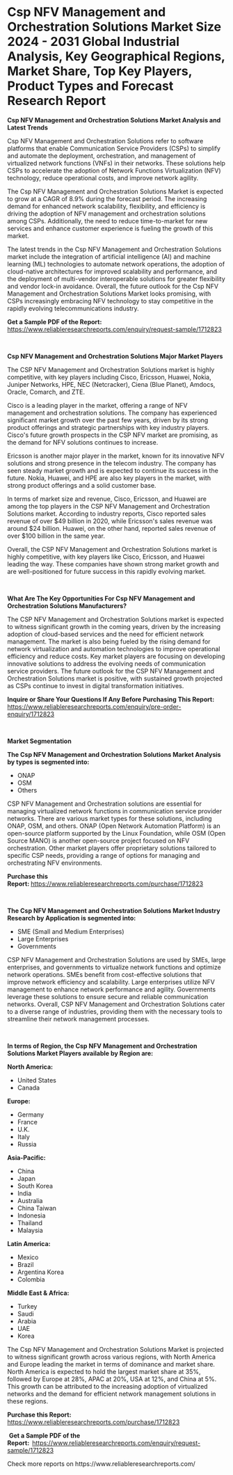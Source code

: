 <p><h1>Csp NFV Management and Orchestration Solutions Market Size 2024 - 2031 Global Industrial Analysis, Key Geographical Regions, Market Share, Top Key Players, Product Types and Forecast Research Report</h1></p><p><strong>Csp NFV Management and Orchestration Solutions Market Analysis and Latest Trends</strong></p>
<p><p>Csp NFV Management and Orchestration Solutions refer to software platforms that enable Communication Service Providers (CSPs) to simplify and automate the deployment, orchestration, and management of virtualized network functions (VNFs) in their networks. These solutions help CSPs to accelerate the adoption of Network Functions Virtualization (NFV) technology, reduce operational costs, and improve network agility.</p><p>The Csp NFV Management and Orchestration Solutions Market is expected to grow at a CAGR of 8.9% during the forecast period. The increasing demand for enhanced network scalability, flexibility, and efficiency is driving the adoption of NFV management and orchestration solutions among CSPs. Additionally, the need to reduce time-to-market for new services and enhance customer experience is fueling the growth of this market.</p><p>The latest trends in the Csp NFV Management and Orchestration Solutions market include the integration of artificial intelligence (AI) and machine learning (ML) technologies to automate network operations, the adoption of cloud-native architectures for improved scalability and performance, and the deployment of multi-vendor interoperable solutions for greater flexibility and vendor lock-in avoidance. Overall, the future outlook for the Csp NFV Management and Orchestration Solutions Market looks promising, with CSPs increasingly embracing NFV technology to stay competitive in the rapidly evolving telecommunications industry.</p></p>
<p><strong>Get a Sample PDF of the Report:&nbsp;</strong> <a href="https://www.reliableresearchreports.com/enquiry/request-sample/1712823">https://www.reliableresearchreports.com/enquiry/request-sample/1712823</a></p>
<p>&nbsp;</p>
<p><strong>Csp NFV Management and Orchestration Solutions Major Market Players</strong></p>
<p><p>The CSP NFV Management and Orchestration Solutions market is highly competitive, with key players including Cisco, Ericsson, Huawei, Nokia, Juniper Networks, HPE, NEC (Netcracker), Ciena (Blue Planet), Amdocs, Oracle, Comarch, and ZTE. </p><p>Cisco is a leading player in the market, offering a range of NFV management and orchestration solutions. The company has experienced significant market growth over the past few years, driven by its strong product offerings and strategic partnerships with key industry players. Cisco's future growth prospects in the CSP NFV market are promising, as the demand for NFV solutions continues to increase.</p><p>Ericsson is another major player in the market, known for its innovative NFV solutions and strong presence in the telecom industry. The company has seen steady market growth and is expected to continue its success in the future. Nokia, Huawei, and HPE are also key players in the market, with strong product offerings and a solid customer base.</p><p>In terms of market size and revenue, Cisco, Ericsson, and Huawei are among the top players in the CSP NFV Management and Orchestration Solutions market. According to industry reports, Cisco reported sales revenue of over $49 billion in 2020, while Ericsson's sales revenue was around $24 billion. Huawei, on the other hand, reported sales revenue of over $100 billion in the same year.</p><p>Overall, the CSP NFV Management and Orchestration Solutions market is highly competitive, with key players like Cisco, Ericsson, and Huawei leading the way. These companies have shown strong market growth and are well-positioned for future success in this rapidly evolving market.</p></p>
<p>&nbsp;</p>
<p><strong>What Are The Key Opportunities For Csp NFV Management and Orchestration Solutions Manufacturers?</strong></p>
<p><p>The CSP NFV Management and Orchestration Solutions market is expected to witness significant growth in the coming years, driven by the increasing adoption of cloud-based services and the need for efficient network management. The market is also being fueled by the rising demand for network virtualization and automation technologies to improve operational efficiency and reduce costs. Key market players are focusing on developing innovative solutions to address the evolving needs of communication service providers. The future outlook for the CSP NFV Management and Orchestration Solutions market is positive, with sustained growth projected as CSPs continue to invest in digital transformation initiatives.</p></p>
<p><strong>Inquire or Share Your Questions If Any Before Purchasing This Report:</strong> <a href="https://www.reliableresearchreports.com/enquiry/pre-order-enquiry/1712823">https://www.reliableresearchreports.com/enquiry/pre-order-enquiry/1712823</a></p>
<p>&nbsp;</p>
<p><strong>Market Segmentation</strong></p>
<p><strong>The Csp NFV Management and Orchestration Solutions Market Analysis by types is segmented into:</strong></p>
<p><ul><li>ONAP</li><li>OSM</li><li>Others</li></ul></p>
<p><p>CSP NFV Management and Orchestration solutions are essential for managing virtualized network functions in communication service provider networks. There are various market types for these solutions, including ONAP, OSM, and others. ONAP (Open Network Automation Platform) is an open-source platform supported by the Linux Foundation, while OSM (Open Source MANO) is another open-source project focused on NFV orchestration. Other market players offer proprietary solutions tailored to specific CSP needs, providing a range of options for managing and orchestrating NFV environments.</p></p>
<p><strong>Purchase this Report:&nbsp;</strong><a href="https://www.reliableresearchreports.com/purchase/1712823">https://www.reliableresearchreports.com/purchase/1712823</a></p>
<p>&nbsp;</p>
<p><strong>The Csp NFV Management and Orchestration Solutions Market Industry Research by Application is segmented into:</strong></p>
<p><ul><li>SME (Small and Medium Enterprises)</li><li>Large Enterprises</li><li>Governments</li></ul></p>
<p><p>CSP NFV Management and Orchestration Solutions are used by SMEs, large enterprises, and governments to virtualize network functions and optimize network operations. SMEs benefit from cost-effective solutions that improve network efficiency and scalability. Large enterprises utilize NFV management to enhance network performance and agility. Governments leverage these solutions to ensure secure and reliable communication networks. Overall, CSP NFV Management and Orchestration Solutions cater to a diverse range of industries, providing them with the necessary tools to streamline their network management processes.</p></p>
<p>&nbsp;</p>
<p><strong>In terms of Region, the Csp NFV Management and Orchestration Solutions Market Players available by Region are:</strong></p>
<p>
    <p> <strong> North America: </strong>
        <ul>
            <li>United States</li>
            <li>Canada</li>
        </ul>
        </p> 
    <p> <strong> Europe: </strong>
        <ul>
            <li>Germany</li>
            <li>France</li>
            <li>U.K.</li>
            <li>Italy</li>
            <li>Russia</li>
        </ul>
        </p> 
    <p> <strong> Asia-Pacific: </strong>
        <ul>
            <li>China</li>
            <li>Japan</li>
            <li>South Korea</li>
            <li>India</li>
            <li>Australia</li>
            <li>China Taiwan</li>
            <li>Indonesia</li>
            <li>Thailand</li>
            <li>Malaysia</li>
        </ul>
        </p> 
    <p> <strong> Latin America: </strong>
        <ul>
            <li>Mexico</li>
            <li>Brazil</li>
            <li>Argentina Korea</li>
            <li>Colombia</li>
        </ul>
        </p> 
    <p> <strong> Middle East & Africa: </strong>
        <ul>
            <li>Turkey</li>
            <li>Saudi</li>
            <li>Arabia</li>
            <li>UAE</li>
            <li>Korea</li>
        </ul>
    </p>
    </p>
<p><p>The Csp NFV Management and Orchestration Solutions Market is projected to witness significant growth across various regions, with North America and Europe leading the market in terms of dominance and market share. North America is expected to hold the largest market share at 35%, followed by Europe at 28%, APAC at 20%, USA at 12%, and China at 5%. This growth can be attributed to the increasing adoption of virtualized networks and the demand for efficient network management solutions in these regions.</p></p>
<p><strong>Purchase this Report: </strong><a href="https://www.reliableresearchreports.com/purchase/1712823">https://www.reliableresearchreports.com/purchase/1712823</a></p>
<p>&nbsp;<strong>Get a Sample PDF of the Report:&nbsp;&nbsp;</strong><a href="https://www.reliableresearchreports.com/enquiry/request-sample/1712823">https://www.reliableresearchreports.com/enquiry/request-sample/1712823</a></p>
<p><strong></strong></p>
<p>Check more reports on https://www.reliableresearchreports.com/</p>